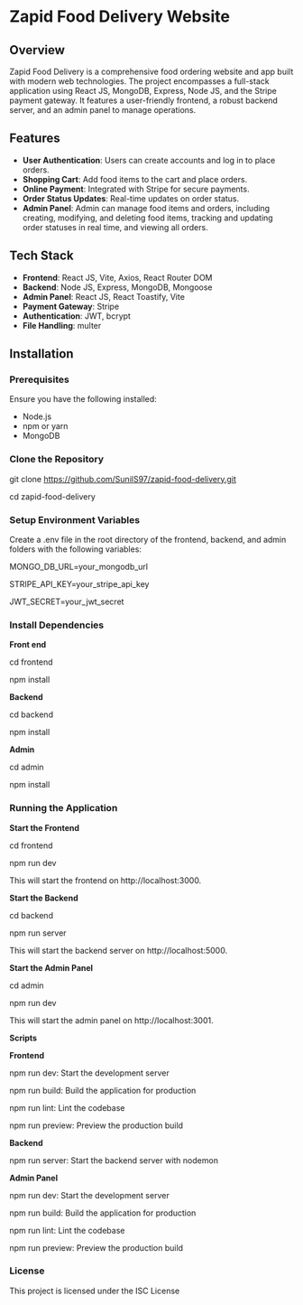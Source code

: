 # Zapid Food Delivery Website

## Overview
Zapid Food Delivery is a comprehensive food ordering website and app built with modern web technologies. The project encompasses a full-stack application using React JS, MongoDB, Express, Node JS, and the Stripe payment gateway. It features a user-friendly frontend, a robust backend server, and an admin panel to manage operations.

## Features
- **User Authentication**: Users can create accounts and log in to place orders.
- **Shopping Cart**: Add food items to the cart and place orders.
- **Online Payment**: Integrated with Stripe for secure payments.
- **Order Status Updates**: Real-time updates on order status.
- **Admin Panel**: Admin can manage food items and orders, including creating, modifying, and deleting food items, tracking and updating order statuses in real time, and viewing all orders.

## Tech Stack
- **Frontend**: React JS, Vite, Axios, React Router DOM
- **Backend**: Node JS, Express, MongoDB, Mongoose
- **Admin Panel**: React JS, React Toastify, Vite
- **Payment Gateway**: Stripe
- **Authentication**: JWT, bcrypt
- **File Handling**: multer

## Installation

### Prerequisites
Ensure you have the following installed:
- Node.js
- npm or yarn
- MongoDB

### Clone the Repository

git clone https://github.com/SunilS97/zapid-food-delivery.git

cd zapid-food-delivery

### Setup Environment Variables

Create a .env file in the root directory of the frontend, backend, and admin folders with the following variables:

MONGO_DB_URL=your_mongodb_url

STRIPE_API_KEY=your_stripe_api_key

JWT_SECRET=your_jwt_secret

### Install Dependencies

**Front end**

cd frontend

npm install

**Backend**

cd backend

npm install

**Admin**

cd admin

npm install

### Running the Application

**Start the Frontend**

cd frontend

npm run dev

This will start the frontend on http://localhost:3000.

**Start the Backend**

cd backend

npm run server

This will start the backend server on http://localhost:5000.

**Start the Admin Panel**

cd admin

npm run dev

This will start the admin panel on http://localhost:3001.

**Scripts**

**Frontend**

npm run dev: Start the development server

npm run build: Build the application for production

npm run lint: Lint the codebase

npm run preview: Preview the production build

**Backend**

npm run server: Start the backend server with nodemon

**Admin Panel**

npm run dev: Start the development server

npm run build: Build the application for production

npm run lint: Lint the codebase

npm run preview: Preview the production build

### License

This project is licensed under the ISC License

